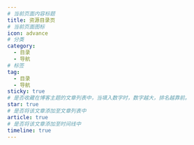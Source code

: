 ```yaml
---
# 当前页面内容标题
title: 资源目录页
# 当前页面图标
icon: advance
# 分类
category:
  - 目录
  - 导航
# 标签
tag:
  - 目录
  - 导航
sticky: true
# 是否收藏在博客主题的文章列表中，当填入数字时，数字越大，排名越靠前。
star: true
# 是否将该文章添加至文章列表中
article: true
# 是否将该文章添加至时间线中
timeline: true
---
```



